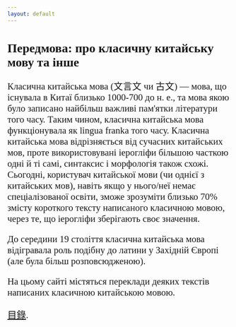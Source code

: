 ```yaml
---
layout: default
---
```

<head>
  <!-- ... -->
  <link rel="stylesheet" type="text/css" href="https://fonts.googleapis.com/earlyaccess/cwtexkai.css">
  <style>
    body {
     font-family: "cwTeXKai", serif;
    }
    p.big {
      line-height: 3;
      font-size: x-large;
    }
    p {
      font-size: 1.5em;
    }
    </style>
</head>

# Передмова: про класичну китайську мову та інше

Класична китайська мова (文言文 чи 古文) — мова, що існувала в Китаї близько 1000-700 до н. е., та мова якою було записано найбільш важливі пам'ятки літератури того часу. Таким чином, класична китайська мова функціонувала як lingua franka того часу. Класична китайська мова відрізняється від сучасних китайських мов, проте використовувані іерогліфи більшою часткою одні й ті самі, синтаксис і морфологія також схожі. Сьогодні, користувач китайської мови (чи однієї з китайських мов), навіть якщо у нього/неї немає спеціалізованої освіти, зможе зрозуміти близько 70% змісту короткого тексту написаного класичною мовою, через те, що іерогліфи зберігають своє значення.

До середини 19 століття класична китайська мова відігравала роль подібну до латини у Західній Європі (але була більш розповсюдженою).

На цьому сайті містяться переклади деяких текстів написаних класичною китайською мовою. 

[目錄](./index).
<!-- [back](./) -->
